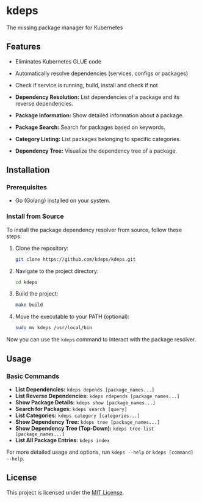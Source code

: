 # kdeps
The missing package manager for Kubernetes

## Features

- Eliminates Kubernetes GLUE code
- Automatically resolve dependencies (services, configs or packages)
- Check if service is running, build, install and check if not

- **Dependency Resolution:** List dependencies of a package and its reverse dependencies.
- **Package Information:** Show detailed information about a package.
- **Package Search:** Search for packages based on keywords.
- **Category Listing:** List packages belonging to specific categories.
- **Dependency Tree:** Visualize the dependency tree of a package.

## Installation

### Prerequisites

- Go (Golang) installed on your system.

### Install from Source

To install the package dependency resolver from source, follow these steps:

1. Clone the repository:

   ```sh
   git clone https://github.com/kdeps/kdeps.git
   ```

2. Navigate to the project directory:

   ```sh
   cd kdeps
   ```

3. Build the project:

   ```sh
   make build
   ```

4. Move the executable to your PATH (optional):

   ```sh
   sudo mv kdeps /usr/local/bin
   ```

Now you can use the `kdeps` command to interact with the package resolver.

## Usage

### Basic Commands

- **List Dependencies:** `kdeps depends [package_names...]`
- **List Reverse Dependencies:** `kdeps rdepends [package_names...]`
- **Show Package Details:** `kdeps show [package_names...]`
- **Search for Packages:** `kdeps search [query]`
- **List Categories:** `kdeps category [categories...]`
- **Show Dependency Tree:** `kdeps tree [package_names...]`
- **Show Dependency Tree (Top-Down):** `kdeps tree-list [package_names...]`
- **List All Package Entries:** `kdeps index`

For more detailed usage and options, run `kdeps --help` or `kdeps [command] --help`.

## License

This project is licensed under the [MIT License](LICENSE).
